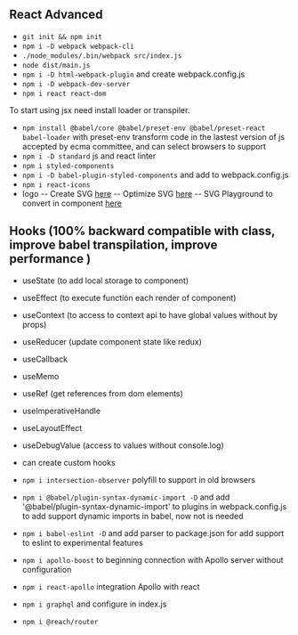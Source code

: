 ## React Advanced
- `git init && npm init`
- `npm i -D webpack webpack-cli`
- `./node_modules/.bin/webpack src/index.js`
- `node dist/main.js`
- `npm i -D html-webpack-plugin` and create webpack.config.js
- `npm i -D webpack-dev-server`
- `npm i react react-dom`

To start using jsx need install loader or transpiler.
- `npm install @babel/core @babel/preset-env @babel/preset-react babel-loader` with preset-env transform code in the lastest version of js accepted by ecma committee, and can select browsers to support
- `npm i -D standard` js and react linter
- `npm i styled-components`
- `npm i -D babel-plugin-styled-components` and add to webpack.config.js
- `npm i react-icons`
- logo
-- Create SVG [here](https://maketext.io/)
-- Optimize SVG [here](https://jakearchibald.github.io/svgomg/)
-- SVG Playground to convert in component [here](https://github.com/smooth-code/svgr)

## Hooks (100% backward compatible with class, improve babel transpilation, improve performance )
- useState (to add local storage to component)
- useEffect (to execute functión each render of component)
- useContext (to access to context api to have global values without by props)

- useReducer (update component state like redux)
- useCallback
- useMemo
- useRef (get references from dom elements)
- useImperativeHandle
- useLayoutEffect
- useDebugValue (access to values without console.log)
- can create custom hooks


- `npm i intersection-observer` polyfill to support in old browsers
- `npm i @babel/plugin-syntax-dynamic-import -D` and add '@babel/plugin-syntax-dynamic-import' to plugins in webpack.config.js to add support dynamic imports in babel, now not is needed
- `npm i babel-eslint -D` and add parser to package.json for add support to eslint to experimental features

- `npm i apollo-boost` to beginning connection with Apollo server without configuration
- `npm i react-apollo` integration Apollo with react
- `npm i graphql` and configure in index.js

- `npm i @reach/router`